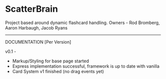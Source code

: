 # ScatterBrain
Project based around dynamic flashcard handling. Owners - Rod Bromberg, Aaron Harbaugh, Jacob Ryans

----------------------------------------------------------------------------------------------------------------

DOCUMENTATION [Per Version]

v0.1 -
* Markup/Styling for base page started
* Express implementation successful, framework is up to date with vanilla
* Card System v1 finished (no drag events yet)
